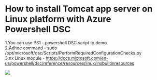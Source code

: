 # How to install Tomcat app server on Linux platform with Azure Powershell DSC

1.You can use PS1 - powershell DSC script to demo <br>
2.Adhoc command - sudo /opt/microsoft/dsc/Scripts/PerformRequiredConfigurationChecks.py <br>
3.nx Linux module - https://docs.microsoft.com/en-us/powershell/dsc/reference/resources/linux/lnxbuiltinresources

[![](http://img.youtube.com/vi/OYQYqVLeMEQ/0.jpg)](http://www.youtube.com/watch?v=OYQYqVLeMEQ "")
